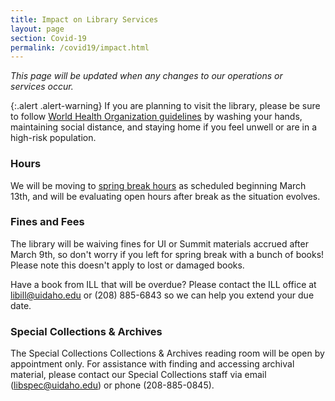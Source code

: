 ```yaml
---
title: Impact on Library Services
layout: page
section: Covid-19
permalink: /covid19/impact.html
---
```


*This page will be updated when any changes to our operations or services occur.*

{:.alert .alert-warning}
If you are planning to visit the library, please be sure to follow [World Health Organization guidelines](https://www.who.int/emergencies/diseases/novel-coronavirus-2019/advice-for-public) by washing your hands, maintaining social distance, and staying home if you feel unwell or are in a high-risk population.  

### Hours

We will be moving to [spring break hours](https://www.lib.uidaho.edu/about/hours.html) as scheduled beginning March 13th, and will be evaluating open hours after break as the situation evolves. 

### Fines and Fees

The library will be waiving fines for UI or Summit materials accrued after March 9th, so don't worry if you left for spring break with a bunch of books! Please note this doesn't apply to lost or damaged books. 

Have a book from ILL that will be overdue? Please contact the ILL office at [libill@uidaho.edu](mailto:libill@uidaho.edu) or (208) 885-6843 so we can help you extend your due date. 

### Special Collections & Archives

The Special Collections Collections & Archives reading room will be open by appointment only. For assistance with finding and accessing archival material, please contact our Special Collections staff via email (libspec@uidaho.edu) or phone (208-885-0845).



